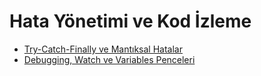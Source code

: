 # Hata Yönetimi ve Kod İzleme

- [Try-Catch-Finally ve Mantıksal Hatalar](1-try-catch-finally-ve-mantiksal-hatalar/)
- [Debugging, Watch ve Variables Penceleri](2-debugging-watch-ve-variables-pencereleri/)

